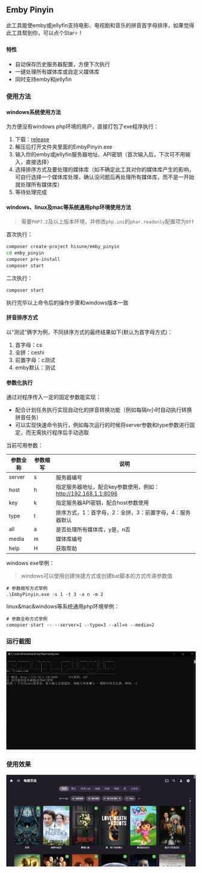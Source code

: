 ## Emby Pinyin

此工具能使emby或jellyfin支持电影、电视剧和音乐的拼音首字母排序，如果觉得此工具帮到你，可以点个Star⭐️！

#### 特性
- 自动保存历史服务器配置，方便下次执行
- 一键处理所有媒体库或自定义媒体库
- 同时支持emby和jellyfin

### 使用方法

#### windows系统使用方法

为方便没有windows php环境的用户，直接打包了exe程序执行：

1. 下载：[release](https://github.com/hisune/emby_pinyin/releases)
2. 解压后打开文件夹里面的EmbyPinyin.exe
3. 输入你的emby或jellyfin服务器地址、API密钥（首次输入后，下次可不用输入，直接选择）
4. 选择排序方式及要处理的媒体库（如不确定此工具对你的媒体库产生的影响，可自行选择一个媒体库处理，确认没问题后再处理所有媒体库，而不是一开始就处理所有媒体库）
5. 等待处理完成

#### windows、linux及mac等系统通用php环境使用方法

> 需要`PHP7.2`及以上版本环境，并修改`php.ini`的`phar.readonly`配置项为`Off`

首次执行：

```sh
composer create-project hisune/emby_pinyin
cd emby_pinyin
composer pre-install
composer start
```

二次执行：
```sh
composer start
```

执行完毕以上命令后的操作步骤和windows版本一致

#### 拼音排序方式
以“测试”俩字为例，不同排序方式的最终结果如下(默认为首字母方式)：
1. 首字母：cs
2. 全拼：ceshi
3. 前置字母：c测试
4. emby默认：测试

#### 参数化执行
通过对程序传入一定的固定参数能实现：
- 配合计划任务执行实现自动化的拼音转换功能（例如每隔n小时自动执行转换拼音任务）
- 可以实现快速命令执行，例如每次运行的时候将server参数和type参数进行固定，而无需执行程序后手动选取

当前可用参数：

| 参数全称   | 参数缩写 | 说明                                           |
|--------|------|----------------------------------------------|
| server | s    | 服务器编号                                        |
| host   | h    | 指定服务器地址，配合key参数使用，例如：http://192.168.1.1:8096 |
| key    | k    | 指定服务器API密钥，配合host参数使用                        |
| type   | t    | 排序方式，1：首字母，2：全拼，3：前置字母，4：服务器默认               |
| all    | a    | 是否处理所有媒体库，y是，n否                              |
| media  | m    | 媒体库编号                                        |
| help   | H    | 获取帮助                                         |

windows exe举例：

> windows可以使用创建快捷方式或创建bat脚本的方式传递参数值

```shell
# 参数缩写方式举例
.\EmbyPinyin.exe -s 1 -t 3 -a n -m 2
```

linux&mac&windows等系统通用php环境举例：

```shell
# 参数全称方式举例
comopser start -- --server=1 --type=3 --all=n --media=2
```

### 运行截图

![](https://raw.githubusercontent.com/hisune/images/master/emby_pinyin_2.jpg)


### 使用效果

![](https://raw.githubusercontent.com/hisune/images/master/emby_pinyin_1.jpg)
